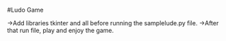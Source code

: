 #Ludo Game

->Add libraries tkinter and all before running the samplelude.py file.
->After that run file, play and enjoy the game.
